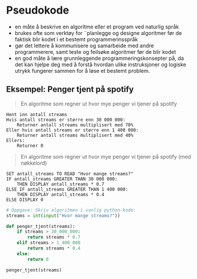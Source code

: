 # Pseudokode

- en måte å beskrive en algoritme eller et program ved naturlig språk
- brukes ofte som verktøy for ¨planlegge og designe algoritmer før de faktisk blir kodet i et bestemt programmerinsspråk
- gør det lettere å kommunisere og samarbeide med andre programmerere, samt teste og feilsøke algoritmer før de blir kodet
- en god måte å lære grunnleggende programmeringskonsepter på, da det kan hjelpe deg med å forstå hvordan ulike instruksjoner og logiske utrykk fungerer sammen for å løse et bestemt problem.

## Eksempel: Penger tjent på spotify

> En algoritme som regner ut hvor mye penger vi tjener på spotify

```pseudo
Hent inn antall streams
Hvis antall streams er større enn 30 000 000:
    Returner antall streams multiplisert med 70%
Eller hvis antall streams er større enn 1 400 000:
    Returner antall streams multiplisert med 40%
Ellers:
    Returner 0
```


> En algoritme som regner ut hvor mye penger vi tjener på spotify (med nøkkelord)

```pseudo
SET antall_streams TO READ "Hvor mange streams?"
IF antall_streams GREATER THAN 30 000 000:
    THEN DISPLAY antall_streams * 0.7
ELSE IF antall_streams GREATER THAN 1 400 000:
    THEN DISPLAY antall_streams * 0.4
ELSE DISPLAY 0

```


```python
# Oppgave: Skriv algoritmen i vanlig python-kode:
streams = int(input("Hvor mange streams?"))

def penger_tjent(streams):
    if streams > 30_000_000:
        return streams * 0.7
    elif streams > 1_400_000
        return streams * 0.4
    else:
        return 0

penger_tjent(streams)
```